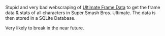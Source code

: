Stupid and very bad webscraping of [Ultimate Frame Data](https://ultimateframedata.com/) to get the frame data & stats of all characters in Super Smash Bros. Ultimate. 
The data is then stored in a SQLite Database.

Very likely to break in the near future.